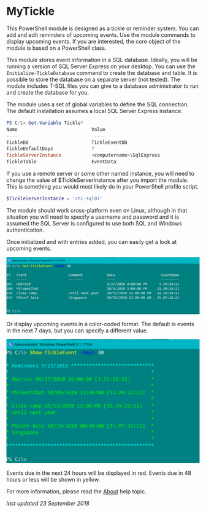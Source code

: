# MyTickle

This PowerShell module is designed as a tickle or reminder system. You can add and edit reminders of upcoming events. Use the module commands to display upcoming events. If you are interested, the core object of the module is based on a PowerShell class.

This module stores event information in a SQL database. Ideally, you will be running a version of SQL Server Express on your desktop. You can use the `Initialize-TickleDatabase` command to create the database and table. It is possible to store the database on a separate server (not tested). The module includes T-SQL files you can give to a database administrator to run and create the database for you.

The module uses a set of global variables to define the SQL connection. The default installation assumes a local SQL Server Express instance.

```powershell
PS C:\> Get-Variable Tickle*
Name                           Value
----                           -----
TickleDB                       TickleEventDB
TickleDefaultDays              7
TickleServerInstance           <computername>\SqlExpress
TickleTable                    EventData
```

If you use a remote server or some other named instance, you will need to change the value of $TickleServerInstance after you import the module. This is something you would most likely do in your PowerShell profile script.

```powershell
$TickleServerInstance = 'chi-sql01'
```

The module should work cross-platform even on Linux, although in that situation you will need to specify a username and password and it is assumed the SQL Server is configured to use both SQL and Windows authentication.

Once initialized and with entries added, you can easily get a look at upcoming events.

![get-tickleevent](/assets/get-tickleevent.png)

Or display upcoming events in a color-coded format. The default is events in the next 7 days, but you can specify a different value.

![show-tickleevent](/assets/show-tickleevent.png)

Events due in the next 24 hours will be displayed in red. Events due in 48 hours or less will be shown in yellow.

For more information, please read the [About](./docs/about_MyTickle.md) help topic.

_last updated 23 September 2018_
